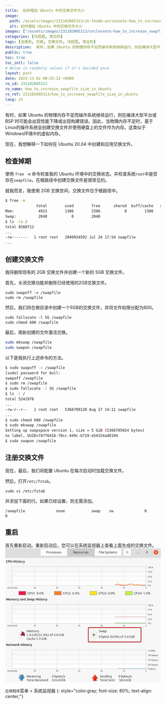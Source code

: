 ```yaml
---
title:  如何增加 Ubuntu 中的交换文件大小
image:
  path: /assets/images/231102005313/zh-thumb-unclesnote-how_to_increase_swapfile_size_in_ubuntu.png
  alt: 如何增加 Ubuntu 中的交换文件大小
images: ["/assets/images/231102005313/unclesnote-how_to_increase_swapfile_size_in_ubuntu-applications_menu_system_monitor.png"]
categories: [乌班图, 常见的]
tags: [法塔布, 交换, 交换文件, 乌班图, 常见的]
description:  有时，如果 Ubuntu 的物理内存不足而操作系统继续运行，则在编译大型平台或 BSP 时可能会出现性能下降或出现构建错误。因此，当物理内存不足时，基于Linux的操作系统会创建交换文件并使用硬盘上的文件作为内存。这类似于Windows环境中的虚拟内存。现在，我想解释一下如何在 Ubuntu 20.04 中创建和应用
public: true
toc: true
toc_intl: false
# Below is readonly values if it's decided once
layout: post
date: 2023-11-02 00:53:13 +0900
ro_id: 231102005313
ro_name: how_to_increase_swapfile_size_in_ubuntu
ro_ref: 231102005313/how_to_increase_swapfile_size_in_ubuntu
lang: zh
---
```

有时，如果 Ubuntu 的物理内存不足而操作系统继续运行，则在编译大型平台或 BSP 时可能会出现性能下降或出现构建错误。因此，当物理内存不足时，基于Linux的操作系统会创建交换文件并使用硬盘上的文件作为内存。这类似于Windows环境中的虚拟内存。  

现在，我想解释一下如何在 Ubuntu 20.04 中创建和应用交换文件。  
## 检查掉期
使用 `free -m` 命令检查我的 Ubuntu 环境中的交换状态。并检查系统`root`中是否存在`swapfile`。在根路径中创建交换文件是很常见的。  

就我而言，我使用 2GB 交换空间，交换文件位于根路径中。  

````bash
$ free -m
              total        used        free      shared  buff/cache   available
Mem:           4913        1306        2306           8        1300        3359
Swap:          2048           0        2048
$ ls -la /
total 8388712
...
-rw-------   1 root root   2048934592 Jul 24 17:54 swapfile
...
````
## 创建交换文件
我将删除现有的 2GB 交换文件并创建一个新的 5GB 交换文件。  

首先，关闭交换功能并删除已经使用的2GB交换文件。  

```shell
sudo swapoff -v /swapfile
sudo rm /swapfile
```
然后，我们将在根目录中创建一个5GB的交换文件，并将文件权限分配为600。  

```shell
sudo fallocate -l 5G /swapfile
sudo chmod 600 /swapfile 
```
最后，用新创建的文件激活交换。  

```bash
sudo mkswap /swapfile
sudo swapon /swapfile
```
以下是我执行上述命令的方法。  

```bash
$ sudo swapoff -v /swapfile
[sudo] password for bull: 
swapoff /swapfile
$ sudo rm /swapfile
$ sudo fallocate -l 5G /swapfile
$ ls -l /
total 5242976
...
-rw-r--r--   1 root root   5368709120 Aug 17 14:11 swapfile
...
$ sudo chmod 600 /swapfile 
$ sudo mkswap /swapfile
Setting up swapspace version 1, size = 5 GiB (5368705024 bytes)
no label, UUID=747f641b-70cc-449c-b719-e54154ad8194
$ sudo swapon /swapfile
```
## 注册交换文件
现在，最后，我们将配置 Ubuntu 在每次启动时加载交换文件。  

然后，打开`/etc/fstab`。  

```shell
sudo vi /etc/fstab    
```
并添加下面的行。如果已经设置，则无需添加。  

```shell
/swapfile              none            swap    sw              0       0
```
## 重启
首先重新启动。重新启动后，您可以在系统监视器上查看上面生成的交换文件。  
![`应用程序`菜单 > 系统监视器](/assets/images/231102005313/unclesnote-how_to_increase_swapfile_size_in_ubuntu-applications_menu_system_monitor.png)  

`应用程序`菜单 > 系统监视器
{: style="color:gray; font-size: 80%; text-align: center;"}

